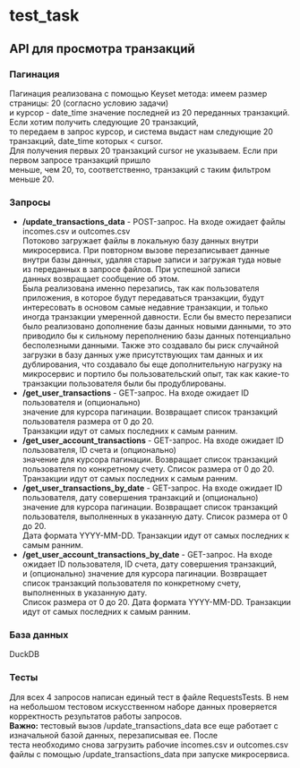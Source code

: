 # test_task
## API для просмотра транзакций
### Пагинация
Пагинация реализована с помощью Keyset метода: имеем размер страницы: 20 (согласно условию задачи)\
и курсор - date_time значение последней из 20 переданных транзакций. Если хотим получить следующие 20 транзакций,\
то передаем в запрос курсор, и система выдаст нам следующие 20 транзакций, date_time которых < cursor.\
Для получения первых 20 транзакций cursor не указываем. Если при первом запросе транзакций пришло\
меньше, чем 20, то, соответственно, транзакций с таким фильтром меньше 20.

### Запросы
* **/update_transactions_data** - POST-запрос. На входе ожидает файлы incomes.csv и outcomes.csv\
  Потоково загружает файлы в локальную базу данных внутри микросервиса. При повторном вызове перезаписывает данные\
  внутри базы данных, удаляя старые записи и загружая туда новые из переданных в запросе файлов. При успешной записи\
  данных возвращает сообщение об этом.\
  Была реализована именно перезапись, так как пользователя приложения, в которое будут передаваться транзакции, будут интересовать
  в основом самые недавние транзакции, и только иногда транзакции умеренной давности. Если бы вместо перезаписи было реализовано дополнение
  базы данных новыми данными, то это приводило бы к сильному переполнению базы данных потенциально бесполезными данными. Также это создавало
  бы риск случайной загрузки в базу данных уже присутствующих там данных и их дублирования, что создавало бы еще дополнительную нагрузку на
  микросервис и портило бы пользовательский опыт, так как какие-то транзакции пользователя были бы продублированы.
* **/get_user_transactions** - GET-запрос. На входе ожидает ID пользователя и (опционально)\
  значение для курсора пагинации. Возвращает список транзакций пользователя размера от 0 до 20.\
  Транзакции идут от самых последних к самым ранним.
* **/get_user_account_transactions** - GET-запрос. На входе ожидает ID пользователя, ID счета и (опционально)\
  значение для курсора пагинации. Возвращает список транзакций пользователя по конкретному счету. Список размера от 0 до 20.\
  Транзакции идут от самых последних к самым ранним.
* **/get_user_transactions_by_date** - GET-запрос. На входе ожидает ID пользователя, дату совершения транзакций и (опционально)\
  значение для курсора пагинации. Возвращает список транзакций пользователя, выполненных в указанную дату. Список размера от 0 до 20.\
  Дата формата YYYY-MM-DD. Транзакции идут от самых последних к самым ранним.
 * **/get_user_account_transactions_by_date** - GET-запрос. На входе ожидает ID пользователя, ID счета, дату совершения транзакций,\
   и (опционально) значение для курсора пагинации. Возвращает список транзакций пользователя по конкретному счету, выполненных в указанную дату.\
   Список размера от 0 до 20. Дата формата YYYY-MM-DD. Транзакции идут от самых последних к самым ранним.

### База данных
DuckDB

### Тесты
Для всех 4 запросов написан единый тест в файле RequestsTests. В нем на небольшом тестовом искусственном наборе данных проверяется\
корректность результатов работы запросов.\
**Важно:** тестовый вызов /update_transactions_data все еще работает с изначальной базой данных, перезаписывая ее. После\
теста необходимо снова загрузить рабочие incomes.csv и outcomes.csv файлы с помощью /update_transactions_data при запуске микросервиса.

   
